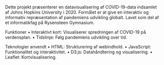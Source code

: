 Dette projekt præsenterer en datavisualisering af COVID-19-data indsamlet af Johns Hopkins University i 2020. Formålet er at give en interaktiv og informativ repræsentation af pandemiens udvikling globalt.
Lavet som del af et informatikfag på Rysensteen Gymnasium.

Funktioner
	•	Interaktivt kort: Visualiserer spredningen af COVID-19 på verdensplan.
	•	Tidslinje: Følg pandemiens udvikling over tid.

Teknologier anvendt
	•	HTML: Strukturering af webindhold.
	•	JavaScript: Funktionalitet og interaktivitet.
	•	D3.js: Datahåndtering og visualisering.
	•	Leaflet: Kortvisualisering.
